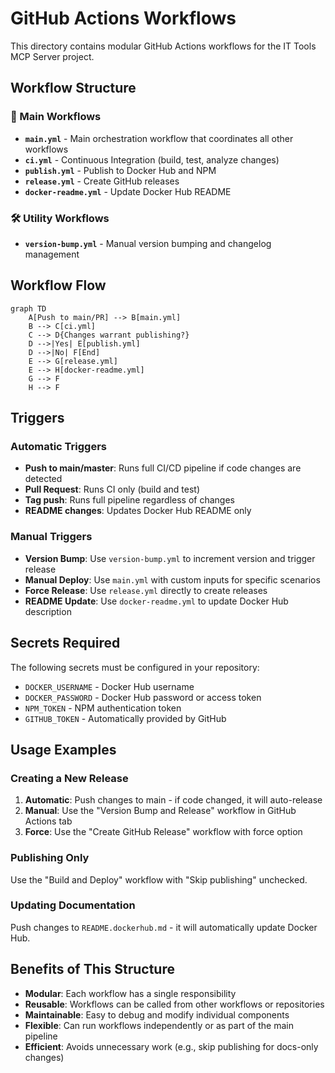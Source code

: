 # GitHub Actions Workflows

This directory contains modular GitHub Actions workflows for the IT Tools MCP Server project.

## Workflow Structure

### 🔄 Main Workflows

- **`main.yml`** - Main orchestration workflow that coordinates all other workflows
- **`ci.yml`** - Continuous Integration (build, test, analyze changes)
- **`publish.yml`** - Publish to Docker Hub and NPM
- **`release.yml`** - Create GitHub releases
- **`docker-readme.yml`** - Update Docker Hub README

### 🛠️ Utility Workflows

- **`version-bump.yml`** - Manual version bumping and changelog management

## Workflow Flow

```mermaid
graph TD
    A[Push to main/PR] --> B[main.yml]
    B --> C[ci.yml]
    C --> D{Changes warrant publishing?}
    D -->|Yes| E[publish.yml]
    D -->|No| F[End]
    E --> G[release.yml]
    E --> H[docker-readme.yml]
    G --> F
    H --> F
```

## Triggers

### Automatic Triggers

- **Push to main/master**: Runs full CI/CD pipeline if code changes are detected
- **Pull Request**: Runs CI only (build and test)
- **Tag push**: Runs full pipeline regardless of changes
- **README changes**: Updates Docker Hub README only

### Manual Triggers

- **Version Bump**: Use `version-bump.yml` to increment version and trigger release
- **Manual Deploy**: Use `main.yml` with custom inputs for specific scenarios
- **Force Release**: Use `release.yml` directly to create releases
- **README Update**: Use `docker-readme.yml` to update Docker Hub description

## Secrets Required

The following secrets must be configured in your repository:

- `DOCKER_USERNAME` - Docker Hub username
- `DOCKER_PASSWORD` - Docker Hub password or access token
- `NPM_TOKEN` - NPM authentication token
- `GITHUB_TOKEN` - Automatically provided by GitHub

## Usage Examples

### Creating a New Release

1. **Automatic**: Push changes to main - if code changed, it will auto-release
2. **Manual**: Use the "Version Bump and Release" workflow in GitHub Actions tab
3. **Force**: Use the "Create GitHub Release" workflow with force option

### Publishing Only

Use the "Build and Deploy" workflow with "Skip publishing" unchecked.

### Updating Documentation

Push changes to `README.dockerhub.md` - it will automatically update Docker Hub.

## Benefits of This Structure

- **Modular**: Each workflow has a single responsibility
- **Reusable**: Workflows can be called from other workflows or repositories
- **Maintainable**: Easy to debug and modify individual components
- **Flexible**: Can run workflows independently or as part of the main pipeline
- **Efficient**: Avoids unnecessary work (e.g., skip publishing for docs-only changes)
